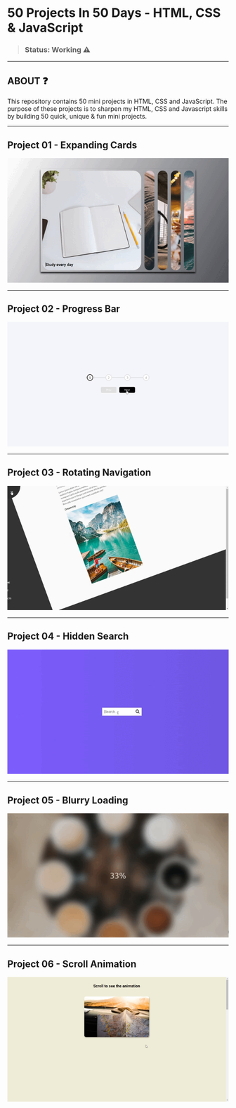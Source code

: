 # 50 Projects In 50 Days - HTML, CSS & JavaScript
>### Status: Working ⚠️

---

<h2> ABOUT ❓</h2>
This repository contains 50 mini projects in HTML, CSS and JavaScript. The purpose of these projects is to sharpen my HTML, CSS and Javascript skills by building 50 quick, unique & fun mini projects. 

---

<h2> Project 01 - Expanding Cards </h2>


<div align="center">

![Expandig cards](https://github.com/Leothurm/50-Projects-in-50-days/blob/main/01%20ExpandingCards/videos/expandigCards.gif)


</div>


---

<h2> Project 02 - Progress Bar</h2>

<div align="center">

![Progress steps](https://github.com/Leothurm/50-Projects-in-50-days/blob/main/02%20Progress%20Steps/video/Progress%20Steps.gif)

</div>

---

<h2> Project 03 - Rotating Navigation </h2>

<div align="center">

![Rotating Navigation](https://github.com/Leothurm/50-Projects-in-50-days/blob/main/03%20Rotating%20Navigation/video/rotating%20nagevation.gif)

</div>

---

<h2> Project 04 - Hidden Search </h2>

<div align="center">

![Hidden Search](https://github.com/Leothurm/50-Projects-in-50-days/blob/main/04%20Hidden%20Search/video/hidden%20search.gif)

</div>

---

<h2> Project 05 - Blurry Loading </h2>

<div align="center">

![Blurry Loading](https://github.com/Leothurm/50-Projects-in-50-days/blob/main/05%20Blurry%20Loading/video/Blurry%20loading.gif)

</div>

---

<h2> Project 06 - Scroll Animation </h2>

<div align="center">

![Scroll Animation](https://github.com/Leothurm/50-Projects-in-50-days/blob/main/06%20Scroll%20Animation/video/scroll%20animation.gif)

</div>
